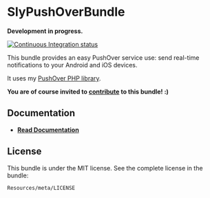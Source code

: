 SlyPushOverBundle
====================

**Development in progress.**

[![Continuous Integration status](https://secure.travis-ci.org/Ph3nol/PushOverBundle.png)](http://travis-ci.org/Ph3nol/PushOverBundle)

This bundle provides an easy PushOver service use: send real-time notifications to your Android and iOS devices.

It uses my [PushOver PHP library](https://github.com/Ph3nol/PushOver).

**You are of course invited to [contribute](https://github.com/Ph3nol/PushOverBundle/contributors) to this bundle! :)**

## Documentation

- **[Read Documentation](https://github.com/Ph3nol/PushOverBundle/blob/master/Resources/doc/index.markdown)**

## License

This bundle is under the MIT license. See the complete license in the bundle:

    Resources/meta/LICENSE